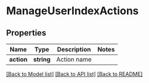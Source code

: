 # ManageUserIndexActions

## Properties
Name | Type | Description | Notes
------------ | ------------- | ------------- | -------------
**action** | **string** | Action name | 

[[Back to Model list]](../README.md#documentation-for-models) [[Back to API list]](../README.md#documentation-for-api-endpoints) [[Back to README]](../README.md)


